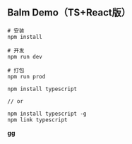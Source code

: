 ## Balm Demo（TS+React版）

```
# 安装
npm install

# 开发
npm run dev

# 打包
npm run prod
```

```
npm install typescript

// or

npm install typescript -g
npm link typescript
```

__gg__
